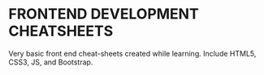 # FRONTEND DEVELOPMENT CHEATSHEETS

 Very basic front end cheat-sheets created while learning.
 Include HTML5, CSS3, JS, and Bootstrap.
